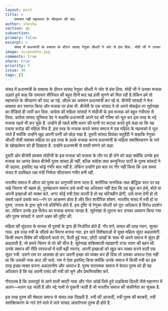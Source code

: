 ```yaml
---
layout: post
title: >
    रामायण नहीं महाभारत के चीरहरण की याद
author: shesha
section: मुद्दा
subsection:
primary: false
excerpt: >
    संसद में प्रधानमंत्री के वक्तव्य के दौरान सांसद रेणुका चौधरी ने जोर से हंस दिया. मोदी जी ने उनका मजाक उड़ाते हुये कहा कि रामायण सीरियल की बहुत दिनों बाद यह हंसी सुनने को मिल रही है.लेकिन हमे तो महाभारत के चीरहरण की याद आ गई. औरत का अपमान प्रधानमंत्री कर रहे थे. बीजेपी सांसदों ने मेज थपथपा कर स्वागत किया और मजाक पर हंसा भी.
image: surpnakha.jpg
comments: true
share: true
priority: 5
issue: 48
tags: []
---
```


संसद में प्रधानमंत्री के वक्तव्य के दौरान सांसद रेणुका चौधरी ने जोर से हंस दिया. मोदी जी ने उनका मजाक उड़ाते हुये कहा कि रामायण सीरियल की बहुत दिनों बाद यह हंसी सुनने को मिल रही है.लेकिन हमे तो महाभारत के चीरहरण की याद आ गई. औरत का अपमान प्रधानमंत्री कर रहे थे. बीजेपी सांसदों ने मेज थपथपा कर स्वागत किया और मजाक पर हंसा भी. बीजेपी के एक सांसद ने तो अपने मोबाईल पर सूर्पनखा का वीडियो ही जारी कर दिया. कांग्रेस की महिला सांसदों ने मोदीजी के इस मजाक को बहुत गंभीरता से लिया. कांग्रेस सांसद सुस्मिता देव ने कहाकि प्रधानमंत्री अपने पद की गरिमा को भूल कर इस तरह के भद्दे मजाक पहले भी कर चुके हैं. उन्होंने ही पहले शशि थरुर की पत्नी पर कटाक्ष करते हुये कहा था कि यह पचास करोड़ की महिला मित्र हैं. इस तरह के मजाक करते समय समाज में एक महिला के महत्वको वे भूल जाते हैं क्योंकि उन्होंने खुद अपनी पत्नी को छोड़ रखा है. दूसरी सांसद प्रियंका चतुर्वेदी ने कहाकि रेणुका चौधरी जैसी सशक्त महिला पर इस तरह के हल्के मजाक करना प्रधानमंत्री के महिला सशक्तिकरण के नारे के खोखलेपन को ही दिखाता है. उन्होंने प्रधानमंत्री से माफी मांगने को कहा.

दूसरी ओर बीजेपी प्रवक्ता मोदीजी के इस मजाक को मजाक के तौर पर ही लेने को कहा क्योंकि उनके इस मजाक का आनंद केवल बीजेपी पुरुष सांसद ही नहीं, बल्कि कांग्रेस तथा कम्युनिस्ट पार्टी के पुरुष सांसदों ने भी उठाया. इसलिए यह कोई गंभीर बात नहीं है. लेकिन उन्होंने इस बात पर गौर नहीं किया कि उस समय संसद में उपस्थित रक्षा मंत्री निर्मला सीतारमन गंभीर बनी रही.

भारतीय समाज में औरत को पुरुष का अनुगामी माना जाता है. शारीरिक मानसिक तथा बौद्धिक स्तर पर वह चाहे जितना भी सक्षम हो, पुरुषप्रधान समाज उसे कभी यह अधिकार नहीं देता कि वह खुल कर हंसे, बोले या अपनी इच्छाओं को व्यक्त करे. अगर कोई स्त्री ऐसा करती है तो वह चरित्रहीन होगी. उसे सजा देनी हो तो सबसे पहले उसके रूप—रंग पर आक्रमण होता है और फिर शारीरिक शोषण. भारतीय संसद में स्त्री हो या पुरुष, जनता के द्वारा चुने गये प्रतिनिधि होते हैं. इस दृष्टि से रेणुका चौधरी को पूरा अधिकार है विरोध प्रदर्शन का. लेकिन उनके इस विरोध का मजाक बनाया जारहा है. सूर्पनखा से तुलना कर उनका अपमान किया गया और पुरुष सांसदों ने अपने अहम की तुष्टि की.

महिला की सुंदरता के मानक भी पुरुषों के द्वारा ही निर्धारित होते हैं. गौर वर्ण, कमल की तरह नयन, सुतवा नाक. इस तरह स्त्री के सौंदर्य का पैमाना बनाया गया. इन सारे विशेषताओं से युक्त महिला सुंदर कहलायेगी. किसी स्थान विशेष की महिलायें काले रंग, फैली हुई नाक, छोटी आंखों के साथ भी अपने समाज में सुंदर ही कहलाती हैं, जो हमारे चिंतन से परे की चीज है. सूर्पनखा शक्तिशाली महाज्ञानी राजा रावण की बहन थी. उनके समाज की रीति परंपराओं में पली बढ़ी स्वतंत्र, अपनी इच्छाओं को खुल कर व्यक्त करने वाली एक सुंदर स्त्री. उसने राम पर आसक्त हो कर अपनी इच्छा को व्यक्त कर ही दिया तो उसका अपराध ऐसा नहीं था कि उसकी नाक काट ली जाये. राम ने ऐसा इसलिए किया क्योंकि उनके समाज में किसी स्त्री का इस तरह इच्छा व्यक्त करना अकल्पनीय और अपराध है. पुरुष सत्तात्मक समाज में केवल पुरुष को ही यह अधिकार है कि वह अपनी पसंद की स्त्री को चुने और प्रेमाभिव्यक्ति करे.

गौरतलब है कि उत्तरपूर्व से आने वाली चपटी नाक और गोल आंखें लिये हुये लड़कियां दिल्ली जैसे महानगर में अलग—थलग पड़ जाती हैं और भद्दे नामों से पुकारी जाती हैं जो भारतीय समाज की संकीर्णता का सूचक है.

इस तरह पुरुष की श्रेष्ठता समाज से संसद तक दिखती है. स्त्री की आजादी, स्त्री पुरुष की बराबरी, स्त्री सशक्तिकरण के नारे देने वाले ये सारे सांसद अंततोगत्वा पुरुष ही होते हैं.